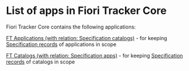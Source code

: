 # List of apps in Fiori Tracker Core

Fiori Tracker Core contains the following applications: 

[FT Applications (with relation: Specification catalogs)](../../core/SPS03/apps.md) - for keeping [Specification records](../../specification-records.md) of applications in scope

[FT Catalogs (with relation: Specification apps)](../../core/SPS03/cats.md) - for keeping [Specification records](../../specification-records.md) of catalogs in scope